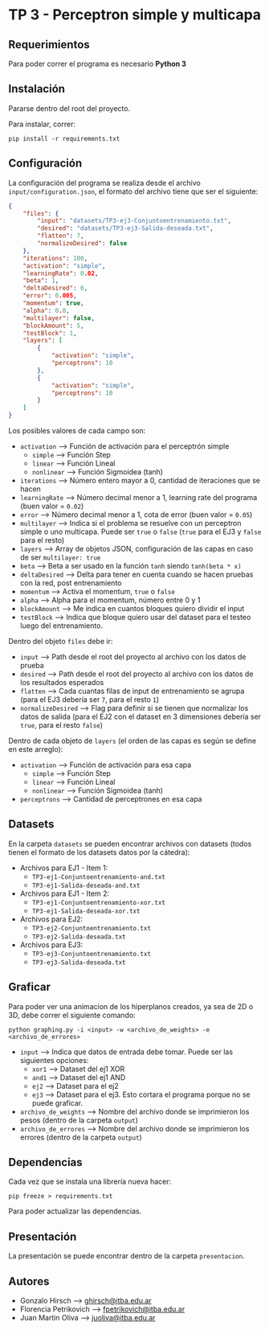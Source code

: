 # TP 3 - Perceptron simple y multicapa

## Requerimientos

Para poder correr el programa es necesario **Python 3**

## Instalación

Pararse dentro del root del proyecto.

Para instalar, correr:
```
pip install -r requirements.txt
```

## Configuración

La configuración del programa se realiza desde el archivo `input/configuration.json`, el formato del archivo tiene que ser el siguiente:
```json
{
    "files": {
        "input": "datasets/TP3-ej3-Conjuntoentrenamiento.txt",
        "desired": "datasets/TP3-ej3-Salida-deseada.txt",
        "flatten": 7,
        "normalizeDesired": false
    },
    "iterations": 100,
    "activation": "simple",
    "learningRate": 0.02,
    "beta": 1,
    "deltaDesired": 0,
    "error": 0.005,
    "momentum": true,
    "alpha": 0.8,
    "multilayer": false,
    "blockAmount": 5,
    "testBlock": 1,
    "layers": [
        {
            "activation": "simple",
            "perceptrons": 10
        },
        {
            "activation": "simple",
            "perceptrons": 10
        }
    ]
}
```

Los posibles valores de cada campo son:
* `activation` --> Función de activación para el perceptrón simple
    * `simple` --> Función Step
    * `linear` --> Función Lineal
    * `nonlinear` --> Función Sigmoidea (tanh)
* `iterations` --> Número entero mayor a 0, cantidad de iteraciones que se hacen
* `learningRate` --> Número decimal menor a 1, learning rate del programa (buen valor = `0.02`)
* `error` --> Número decimal menor a 1, cota de error (buen valor = `0.05`)
* `multilayer` --> Indica si el problema se resuelve con un perceptron simple o uno multicapa. Puede ser `true` o `false` (`true` para el EJ3 y `false` para el resto)
* `layers` --> Array de objetos JSON, configuración de las capas en caso de ser `multilayer: true`
* `beta` --> Beta a ser usado en la función `tanh` siendo `tanh(beta * x)`
* `deltaDesired` --> Delta para tener en cuenta cuando se hacen pruebas con la red, post entrenamiento
* `momentum` --> Activa el momentum, `true` o `false`
* `alpha` --> Alpha para el momentum, número entre 0 y 1
* `blockAmount` --> Me indica en cuantos bloques quiero dividir el input
* `testBlock` --> Indica que bloque quiero usar del dataset para el testeo luego del entrenamiento.

Dentro del objeto `files` debe ir:
* `input` --> Path desde el root del proyecto al archivo con los datos de prueba
* `desired` --> Path desde el root del proyecto al archivo con los datos de los resultados esperados
* `flatten` --> Cada cuantas filas de input de entrenamiento se agrupa (para el EJ3 debería ser `7`, para el resto `1`)
* `normalizeDesired` --> Flag para definir si se tienen que normalizar los datos de salida (para el EJ2 con el dataset en 3 dimensiones debería ser `true`, para el resto `false`)

Dentro de cada objeto de `layers` (el orden de las capas es según se define en este arreglo):
* `activation` --> Función de activación para esa capa
    * `simple` --> Función Step
    * `linear` --> Función Lineal
    * `nonlinear` --> Función Sigmoidea (tanh)
* `perceptrons` --> Cantidad de perceptrones en esa capa

## Datasets

En la carpeta `datasets` se pueden encontrar archivos con datasets (todos tienen el formato de los datasets datos por la cátedra):
* Archivos para EJ1 - Item 1:
    * `TP3-ej1-Conjuntoentrenamiento-and.txt`
    * `TP3-ej1-Salida-deseada-and.txt`
* Archivos para EJ1 - Item 2:
    * `TP3-ej1-Conjuntoentrenamiento-xor.txt`
    * `TP3-ej1-Salida-deseada-xor.txt`
* Archivos para EJ2:
    * `TP3-ej2-Conjuntoentrenamiento.txt`
    * `TP3-ej2-Salida-deseada.txt`
* Archivos para EJ3:
    * `TP3-ej3-Conjuntoentrenamiento.txt`
    * `TP3-ej3-Salida-deseada.txt`

## Graficar
Para poder ver una animacion de los hiperplanos creados, ya sea de 2D o 3D, debe correr el siguiente comando:
```
python graphing.py -i <input> -w <archivo_de_weights> -e <archivo_de_errores>
```
* `input` --> Indica que datos de entrada debe tomar. Puede ser las siguientes opciones:
    * `xor1` --> Dataset del ej1 XOR
    * `and1` --> Dataset del ej1 AND
    * `ej2` --> Dataset para el ej2
    * `ej3` --> Dataset para el ej3. Esto cortara el programa porque no se puede graficar.
* `archivo_de_weights` --> Nombre del archivo donde se imprimieron los pesos (dentro de la carpeta `output`)
* `archivo_de_errores` --> Nombre del archivo donde se imprimieron los errores (dentro de la carpeta `output`)

## Dependencias

Cada vez que se instala una librería nueva hacer:
```
pip freeze > requirements.txt
```

Para poder actualizar las dependencias.

## Presentación

La presentación se puede encontrar dentro de la carpeta `presentacion`.

## Autores

* Gonzalo Hirsch --> ghirsch@itba.edu.ar
* Florencia Petrikovich --> fpetrikovich@itba.edu.ar
* Juan Martin Oliva --> juoliva@itba.edu.ar
